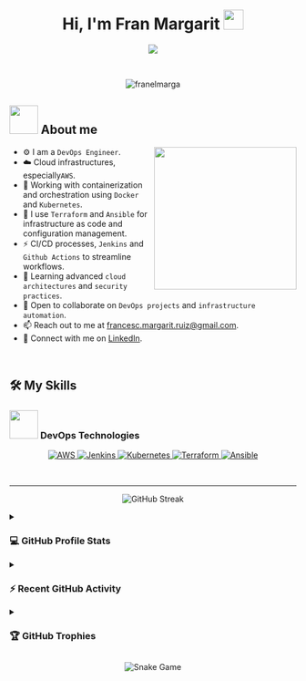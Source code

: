 <h1 align="center">Hi, I'm Fran Margarit <img src="https://media.giphy.com/media/hvRJCLFzcasrR4ia7z/giphy.gif" width="35"></h1>
<p align="center">
  <a href="https://github.com/franelmarga">
    <img src="https://readme-typing-svg.herokuapp.com?font=Time+New+Roman&color=%23C8BE25&size=25&center=true&vCenter=true&width=600&height=100&lines=DevOps+Engineer;Always+Automating+and+Optimizing;Cloud+Infrastructure+Enthusiast;Continuous+Integration+Advocate;Kubernetes+Administrator+Prep">
  </a>
</p>

<br>

<p align="center"> 
  <img src="https://komarev.com/ghpvc/?username=franelmarga&label=Profile%20views&color=0047AB&style=plastic" alt="franelmarga" /> 
</p>

## <picture><img src = "https://github.com/7oSkaaa/7oSkaaa/blob/main/Images/about_me.gif?raw=true" width = 50px></picture> About me

<picture> <img align="right" src="https://github.com/7oSkaaa/7oSkaaa/blob/main/Images/Right_Side.gif?raw=true" width = 250px></picture>

- :gear: I am a `DevOps Engineer`.
- :cloud: Cloud infrastructures, especially`AWS`.
- :whale: Working with containerization and orchestration using `Docker` and `Kubernetes`.
- :wrench: I use `Terraform` and `Ansible` for infrastructure as code and configuration management.
- :zap: CI/CD processes, `Jenkins` and `Github Actions` to streamline workflows.
- :book: Learning advanced `cloud architectures` and `security practices`.
- :handshake: Open to collaborate on `DevOps projects` and `infrastructure automation`.
- :mailbox: Reach out to me at [francesc.margarit.ruiz@gmail.com](mailto:francesc.margarit.ruiz@gmail.com).
- :link: Connect with me on [LinkedIn](https://www.linkedin.com/in/fran-margarit-3732b118a/).
<br>

## 🛠️ My Skills

### <picture> <img src = "https://github.com/7oSkaaa/7oSkaaa/blob/main/Images/Programming_Languages.gif?raw=true" width = 50px>  </picture> DevOps Technologies

<p align="center"> 
  <!-- AWS -->
  <a href="https://aws.amazon.com" target="_blank"> 
    <img alt="AWS" src="https://img.shields.io/badge/AWS-%23FF9900.svg?style=plastic&logo=amazon-aws&logoColor=white">
  </a>
  <!-- Jenkins -->
  <a href="https://www.jenkins.io" target="_blank"> 
    <img alt="Jenkins" src="https://img.shields.io/badge/Jenkins-%232C5263.svg?style=plastic&logo=jenkins&logoColor=white">
  </a>
  <!-- Kubernetes -->
  <a href="https://kubernetes.io" target="_blank"> 
    <img alt="Kubernetes" src="https://img.shields.io/badge/Kubernetes-%23326CE5.svg?style=plastic&logo=kubernetes&logoColor=white">
  </a>
  <!-- Terraform -->
  <a href="https://www.terraform.io" target="_blank"> 
    <img alt="Terraform" src="https://img.shields.io/badge/Terraform-%23623CE4.svg?style=plastic&logo=terraform&logoColor=white">
  </a>
  <!-- Ansible -->
  <a href="https://www.ansible.com" target="_blank"> 
    <img alt="Ansible" src="https://img.shields.io/badge/Ansible-%23EE0000.svg?style=plastic&logo=ansible&logoColor=white">
  </a>
</p>

<br>

---
<p align = "center">
  <!-- GitHub Streak -->
  <img src="https://github-readme-streak-stats.herokuapp.com/?user=franelmarga&theme=tokyonight_duo" alt="GitHub Streak" />
</p>

<details><summary><h3>💻 GitHub Profile Stats</h3></summary>
<p align="center">
  <!-- GitHub Stats -->
  <img src="https://github-readme-stats.vercel.app/api?username=franelmarga&show_icons=true&count_private=true&theme=tokyonight&hide_border=true" alt="GitHub Stats" />
  <!-- Top Languages -->
  <img src="https://github-readme-stats.vercel.app/api/top-langs/?username=franelmarga&layout=compact&theme=tokyonight&hide_border=true" alt="Top Languages" />
</p>
</details>

<details><summary><h3>⚡ Recent GitHub Activity</h3></summary>
<p align="center">
  <!-- GitHub Activity Graph -->
  <img src="https://activity-graph.herokuapp.com/graph?username=franelmarga&theme=github" alt="GitHub Activity Graph" />
</p>
</details>

<details><summary><h3>🏆 GitHub Trophies</h3></summary>
<p align="center">
  <!-- GitHub Trophies -->
  <img src="https://github-profile-trophy.vercel.app/?username=franelmarga&theme=nord&column=7" alt="GitHub Trophies" />
</p>
</details>

<!-- A Snake eating up my contribution graph -->
<p align="center">
  <img src="https://github.com/franelmarga/franelmarga/blob/output/github-contribution-grid-snake.svg" alt="Snake Game"/>
</p>



